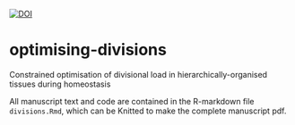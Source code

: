 [![DOI](https://zenodo.org/badge/414522491.svg)](https://zenodo.org/badge/latestdoi/414522491)

# optimising-divisions
Constrained optimisation of divisional load in hierarchically-organised tissues during homeostasis

All manuscript text and code are contained in the R-markdown file `divisions.Rmd`, which can be Knitted to make the complete manuscript pdf.
